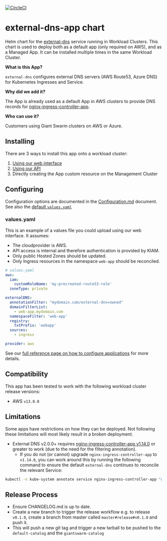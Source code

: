 [![CircleCI](https://circleci.com/gh/giantswarm/external-dns-app.svg?style=svg)](https://circleci.com/gh/giantswarm/external-dns-app)

# external-dns-app chart

Helm chart for the [external-dns](https://github.com/kubernetes-sigs/external-dns) service running in Workload
Clusters. This chart is used to deploy both as a default app (only required on AWS), and as a Managed App.
It can be installed multiple times in the same Workload Cluster.

**What is this App?**

`external-dns` configures external DNS servers (AWS Route53, Azure DNS) for Kubernetes Ingresses and Service.

**Why did we add it?**

The App is already used as a default App in AWS clusters to provide DNS records for [nginx-ingress-controller-app](https://github.com/giantswarm/nginx-ingress-controller-app).

**Who can use it?**

Customers using Giant Swarm clusters on AWS or Azure.

## Installing

There are 3 ways to install this app onto a workload cluster:

1. [Using our web interface](https://docs.giantswarm.io/reference/web-interface/app-catalog/)
2. [Using our API](https://docs.giantswarm.io/api/#operation/createClusterAppV5)
3. Directly creating the App custom resource on the Management Cluster

## Configuring

Configuration options are documented in the [Configuration.md](helm/external-dns-app/Configuration.md)
document. See also the [default `values.yaml`](helm/external-dns-app/values.yaml)

### values.yaml

This is an example of a values file you could upload using our web interface. It assumes:

- The cloudprovider is AWS.
- API access is internal and therefore authentication is provided by KIAM.
- Only public Hosted Zones should be updated.
- Only Ingress resources in the namespace `web-app` should be reconciled.

```yaml
# values.yaml
aws:
  iam:
    customRoleName: 'my-precreated-route53-role'
  zoneType: private

externalDNS:
  annotationFilter: "mydomain.com/external-dns=owned"
  domainFilterList:
    - web-app.mydomain.com
  namespaceFilter: 'web-app'
  registry:
    txtPrefix: 'webapp'
  sources:
    - ingress

provider: aws
```

See our [full reference page on how to configure applications](https://docs.giantswarm.io/reference/app-configuration/) for more details.

## Compatibility

This app has been tested to work with the following workload cluster release versions:

* AWS `v13.0.0`

## Limitations

Some apps have restrictions on how they can be deployed.
Not following these limitations will most likely result in a broken deployment.

* External DNS v2.0.0+ requires [nginx-ingress-controller-app v1.14.0](https://github.com/giantswarm/nginx-ingress-controller-app/blob/master/CHANGELOG.md#1140---2021-02-23) or greater to work (due to the need for the filtering annotation).
   * If you do not (or cannot) upgrade `nginx-ingress-controller-app` to `v1.14.0`,
you can work around this by running the following command to ensure the default
`external-dns` continues to reconcile the relevant Service:

```bash
kubectl -n kube-system annotate service nginx-ingress-controller-app "giantswarm.io/external-dns=managed"
```

## Release Process

* Ensure CHANGELOG.md is up to date.
* Create a new branch to trigger the release workflow e.g. to release `v0.1.0`,
create a branch from master called `master#release#v0.1.0` and push it.
* This will push a new git tag and trigger a new tarball to be pushed to the
`default-catalog` and the `giantswarm-catalog`

[app-operator]: https://github.com/giantswarm/app-operator
[default-catalog]: https://github.com/giantswarm/default-catalog
[default-test-catalog]: https://github.com/giantswarm/default-test-catalog
[external-dns]: https://github.com/kubernetes-incubator/external-dns
[giantswarm-catalog]: https://github.com/giantswarm/giantswarm-catalog
[giantswarm-test-catalog]: https://github.com/giantswarm/giantswarm-test-catalog
